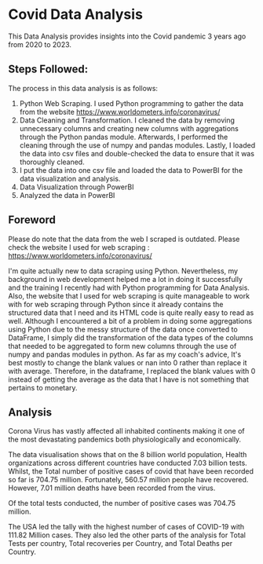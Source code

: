 # Covid Data Analysis 

This Data Analysis provides insights into the Covid pandemic 3 years ago from 2020 to 2023.

## Steps Followed:
The process in this data analysis is as follows:
1. Python Web Scraping. I used Python programming to gather the data from the website https://www.worldometers.info/coronavirus/
2. Data Cleaning and Transformation. I cleaned the data by removing unnecessary columns and creating new columns with aggregations through the Python pandas module. Afterwards, I performed the cleaning through the use of numpy and pandas modules. Lastly, I loaded the data into csv files and double-checked the data to ensure that it was thoroughly cleaned.
3. I put the data into one csv file and loaded the data to PowerBI for the data visualization and analysis.
4. Data Visualization through PowerBI
5. Analyzed the data in PowerBI

## Foreword

Please do note that the data from the web I scraped is outdated. Please check the website I used for web scraping :  https://www.worldometers.info/coronavirus/

I'm quite actually new to data scraping using Python. Nevertheless, my background in web development helped me a lot in doing it successfully and the training I recently had with Python programming for Data Analysis. Also, the website that I used for web scraping is quite manageable to work with for web scraping through Python since it already contains the structured data that I need and its HTML code is quite really easy to read as well. Although I encountered a bit of a problem in doing some aggregations using Python due to the messy structure of the data once converted to DataFrame, I simply did the transformation of the data types of the columns that needed to be aggregated to form new columns through the use of numpy and pandas modules in python. As far as my coach's advice, It's best mostly to change the blank values or nan into 0 rather than replace it with average. Therefore, in the dataframe, I replaced the blank values with 0 instead of getting the average as the data that I have is not something that pertains to monetary.


## Analysis
Corona Virus has vastly affected all inhabited continents making it one of the most devastating pandemics both physiologically and economically.

The data visualisation shows that on the 8 billion world population, Health organizations across different countries have conducted 7.03 billion tests. Whilst, the Total number of positive cases of covid that have been recorded so far is 704.75 million. Fortunately, 560.57 million people have recovered. However, 7.01 million deaths have been recorded from the virus.

Of the total tests conducted, the number of positive cases was 704.75 million. 

The USA led the tally with the highest number of cases of COVID-19 with 111.82 Million cases. They also led the other parts of the analysis for Total Tests per country, Total recoveries per Country, and Total Deaths per Country. 



